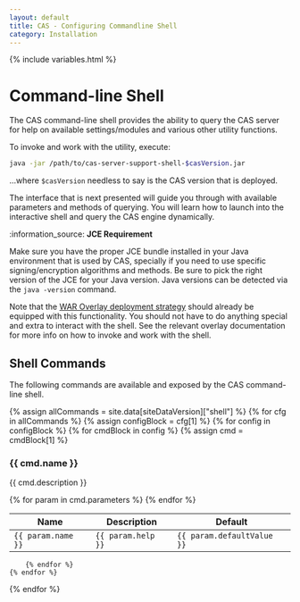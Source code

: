 ```yaml
---
layout: default
title: CAS - Configuring Commandline Shell
category: Installation
---
```


{% include variables.html %}

# Command-line Shell

The CAS command-line shell provides the ability to query the CAS server for help on available settings/modules and
various other utility functions.

To invoke and work with the utility, execute:

```bash
java -jar /path/to/cas-server-support-shell-$casVersion.jar
```

...where `$casVersion` needless to say is the CAS version that is deployed.

The interface that is next presented will guide you through with available parameters and methods of querying.
You will learn how to launch into the interactive shell and query the CAS engine dynamically.

<div class="alert alert-info">:information_source: <strong>JCE Requirement</strong><p>Make sure you have the proper JCE bundle installed in your 
Java environment that is used by CAS, specially if you need to use specific signing/encryption algorithms and methods. 
Be sure to pick the right version of the JCE for your Java version. Java versions can be detected via the <code>java -version</code> command.</p></div>

Note that the [WAR Overlay deployment strategy](WAR-Overlay-Installation.html) should already be equipped with this
functionality. You should not have to do anything special and extra to interact with the shell. See the relevant
overlay documentation for more info on how to invoke and work with the shell.

## Shell Commands

The following commands are available and exposed by the CAS command-line shell.

<div>

{% assign allCommands = site.data[siteDataVersion]["shell"] %}
{% for cfg in allCommands %}
{% assign configBlock = cfg[1] %}
{% for config in configBlock %}
{% for cmdBlock in config %}
{% assign cmd = cmdBlock[1] %}
<h3>{{ cmd.name }}</h3>
<p>{{ cmd.description }}</p>
<table class="cas-datatable paginated-table">
<thead>
<tr>
<th>Name</th>
<th>Description</th>
<th>Default</th>
</tr>
</thead>
<tbody>
{% for param in cmd.parameters %}
<tr>
<td>
<code>{{ param.name }}</code>
</td>
<td>
<code>{{ param.help }}</code>
</td>
<td>
<code>{{ param.defaultValue }}</code>
</td>
</tr>
{% endfor %}
</tbody>
</table>

    	{% endfor %}
    {% endfor %}

{% endfor %}

</div>
